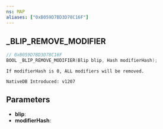 ```yaml
---
ns: MAP
aliases: ["0xB059D7BD3D78C16F"]
---
```

## _BLIP_REMOVE_MODIFIER

```c
// 0xB059D7BD3D78C16F
BOOL _BLIP_REMOVE_MODIFIER(Blip blip, Hash modifierHash);
```

```
If modifierHash is 0, ALL modifiers will be removed.

NativeDB Introduced: v1207
```

## Parameters
* **blip**:
* **modifierHash**:
